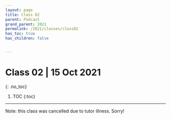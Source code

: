 ```yaml
---
layout: page
title: Class 02
parent: Podcast
grand_parent: 2021
permalink: /2021/classes/class02
has_toc: true
has_children: false


---
```

# Class 02 | 15 Oct 2021
{: .no_toc}

1. TOC
{:toc}


---

Note: this class was cancelled due to tutor illness. Sorry!

